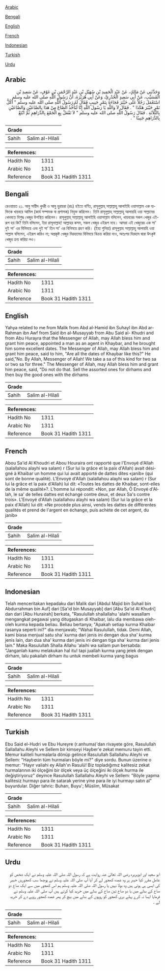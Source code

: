 [Arabic](#arabic)

[Bengali](#bengali)

[English](#english)

[French](#french)

[Indonesian](#indonesian)

[Turkish](#turkish)

[Urdu](#urdu)

## Arabic


<div dir="rtl" lang="ar" style={{fontSize:'larger',backgroundColor:'#f8f9fa',padding:20}}>
وَحَدَّثَنِي عَنْ مَالِكٍ، عَنْ عَبْدِ الْحَمِيدِ بْنِ سُهَيْلِ بْنِ عَبْدِ الرَّحْمَنِ بْنِ عَوْفٍ، عَنْ سَعِيدِ بْنِ الْمُسَيَّبِ، عَنْ أَبِي سَعِيدٍ الْخُدْرِيِّ، وَعَنْ أَبِي هُرَيْرَةَ، أَنَّ رَسُولَ اللَّهِ صلى الله عليه وسلم اسْتَعْمَلَ رَجُلاً عَلَى خَيْبَرَ فَجَاءَهُ بِتَمْرٍ جَنِيبٍ فَقَالَ لَهُ رَسُولُ اللَّهِ صلى الله عليه وسلم ‏"‏ أَكُلُّ تَمْرِ خَيْبَرَ هَكَذَا ‏"‏ ‏.‏ فَقَالَ لاَ وَاللَّهِ يَا رَسُولَ اللَّهِ إِنَّا لَنَأْخُذُ الصَّاعَ مِنْ هَذَا بِالصَّاعَيْنِ وَالصَّاعَيْنِ بِالثَّلاَثَةِ ‏.‏ فَقَالَ رَسُولُ اللَّهِ صلى الله عليه وسلم ‏"‏ لاَ تَفْعَلْ بِعِ الْجَمْعَ بِالدَّرَاهِمِ ثُمَّ ابْتَعْ بِالدَّرَاهِمِ جَنِيبًا ‏"‏ ‏.‏
</div>
<div style={{backgroundColor:'#f8f9fa',padding:20, marginBottom: 10}}><table> <thead> <tr> <th>Grade</th> <th></th> </tr> </thead> <tbody> <tr><td>Sahih</td><td>Salim al-Hilali</td></tr></tbody></table><table> <thead> <tr> <th>References:</th> <th></th> </tr> </thead> <tbody><tr><td>Hadith No</td><td>1311</td></tr><tr><td>Arabic No</td><td>1311</td></tr><tr><td>Reference</td><td>Book 31 Hadith 1311</td></tr></tbody></table></div>

## Bengali


<div dir="ltr" lang="bn" style={{fontSize:'larger',backgroundColor:'#f8f9fa',padding:20}}>
রেওয়ায়ত ২১. আবু সায়ীদ খুদরী ও আবু হুরায়রা (রাঃ) হইতে বর্ণিত, রাসূলুল্লাহ্ সাল্লাল্লাহু আলাইহি ওয়াসাল্লাম এক ব্যক্তিকে খায়বরে আমিল (কার্য সম্পাদক বা প্রশাসক) নিযুক্ত করিলেন। তিনি রাসূলুল্লাহ্ সাল্লাল্লাহু আলায়হি ওয়া সাল্লামের খেদমতে বিশুদ্ধ খেজুর উপস্থিত করিলেন। রাসূলুল্লাহ্ সাল্লাল্লাহু আলাইহি ওয়াসাল্লাম বলিলেন, খায়বরের সকল খেজুর এইরূপ হয় কি? তিনি বলিলেন, ইয়া রাসূলাল্লাহ! আল্লাহর কসম, সকল খেজুর এইরূপ নহে। আমরা এই খেজুরের এক সা' দুই সা’ এর বিনিময়ে এবং দুই সা’ তিন সা’ এর বিনিময়ে গ্রহণ করি। (ইহা শুনিয়া) রাসূলুল্লাহ সাল্লাল্লাহু আলায়হি ওয়া সাল্লাম বলিলেন, এইরূপ করিও না; অপ্রকৃষ্ট খেজুর দিরহামের বিনিময়ে বিক্রয় করিয়া দাও, অতঃপর দিরহাম দ্বারা উৎকৃষ্ট খেজুর ক্রয় করিয়া লও।
</div>
<div style={{backgroundColor:'#f8f9fa',padding:20, marginBottom: 10}}><table> <thead> <tr> <th>Grade</th> <th></th> </tr> </thead> <tbody> <tr><td>Sahih</td><td>Salim al-Hilali</td></tr></tbody></table><table> <thead> <tr> <th>References:</th> <th></th> </tr> </thead> <tbody><tr><td>Hadith No</td><td>1311</td></tr><tr><td>Arabic No</td><td>1311</td></tr><tr><td>Reference</td><td>Book 31 Hadith 1311</td></tr></tbody></table></div>

## English


<div dir="ltr" lang="en" style={{fontSize:'larger',backgroundColor:'#f8f9fa',padding:20}}>
Yahya related to me from Malik from Abd al-Hamid ibn Suhayl ibn Abd ar-Rahman ibn Awf from Said ibn al-Musayyab from Abu Said al- Khudri and from Abu Hurayra that the Messenger of Allah, may Allah bless him and grant him peace, appointed a man as an agent in Khaybar, and he brought him some excellent dates. The Messenger of Allah, may Allah bless him and grant him peace, said to him, "Are all the dates of Khaybar like this?" He said,"No. By Allah, Messenger of Allah! We take a sa of this kind for two sa or two sa for three." The Messenger of Allah, may Allah bless him and grant him peace, said, "Do not do that. Sell the assorted ones for dirhams and then buy the good ones with the dirhams
</div>
<div style={{backgroundColor:'#f8f9fa',padding:20, marginBottom: 10}}><table> <thead> <tr> <th>Grade</th> <th></th> </tr> </thead> <tbody> <tr><td>Sahih</td><td>Salim al-Hilali</td></tr></tbody></table><table> <thead> <tr> <th>References:</th> <th></th> </tr> </thead> <tbody><tr><td>Hadith No</td><td>1311</td></tr><tr><td>Arabic No</td><td>1311</td></tr><tr><td>Reference</td><td>Book 31 Hadith 1311</td></tr></tbody></table></div>

## French


<div dir="ltr" lang="fr" style={{fontSize:'larger',backgroundColor:'#f8f9fa',padding:20}}>
Abou Sa'id Al Khoudri et Abou Houraira ont rapporté que l'Envoyé d'Allah (salallahou alayhi wa salam) r (Sur lui la grâce et la paix d'Allah) avait désigné à Khaibar un homme qui lui avait apporté de dattes dites «janib» (qui sont de bonne qualité). L'Envoyé d'Allah (salallahou alayhi wa salam) r (Sur lui la grâce et la paix d'Allah) lui dit: «Toutes les dattes de Khaibar, sont-elles de la même qualité»?. L'homme lui répondit: «Non, par Allah, Ô Envoyé d'Allah, le sa' de telles dattes est échangé contre deux, et deux Sa's contre trois». L'Envoyé d'Allah (salallahou alayhi wa salam) (Sur lui la grâce et la paix d'Allah) lui dit: «Ne procède plus ainsi, vends les dattes de différentes qualités et prend de l'argent en échange, puis achète de cet argent, du janib»
</div>
<div style={{backgroundColor:'#f8f9fa',padding:20, marginBottom: 10}}><table> <thead> <tr> <th>Grade</th> <th></th> </tr> </thead> <tbody> <tr><td>Sahih</td><td>Salim al-Hilali</td></tr></tbody></table><table> <thead> <tr> <th>References:</th> <th></th> </tr> </thead> <tbody><tr><td>Hadith No</td><td>1311</td></tr><tr><td>Arabic No</td><td>1311</td></tr><tr><td>Reference</td><td>Book 31 Hadith 1311</td></tr></tbody></table></div>

## Indonesian


<div dir="ltr" lang="id" style={{fontSize:'larger',backgroundColor:'#f8f9fa',padding:20}}>
Telah menceritakan kepadaku dari Malik dari [Abdul Majid bin Suhail bin Abdurrahman bin Auf] dari [Sa'id bin Musayyab] dari [Abu Sa'id Al Khudri] dan dari [Abu Hurairah] berkata, "Rasulullah shallallahu 'alaihi wasallam mengangkat pegawai yang ditugaskan di Khaibar, lalu dia membawa oleh-oleh kurma kepada beliau. Beliau bertanya; "Apakah setiap kurma Khaibar rasanya seperti ini?" dia menjawab; "Wahai Rasulullah, tidak. Demi Allah, kami biasa menjual satu sha' kurma dari jenis ini dengan dua sha' kurma jenis lain, dan dua sha' kurma dari jenis ini dengan tiga sha' kurma dari jenis lain." Maka Rasulullah Shalla Allahu 'alaihi wa sallam pun bersabda: "Janganlah kamu melakukan hal itu! tapi juallah kurma yang jelek dengan dirham, lalu pakailah dirham itu untuk membeli kurma yang bagus
</div>
<div style={{backgroundColor:'#f8f9fa',padding:20, marginBottom: 10}}><table> <thead> <tr> <th>Grade</th> <th></th> </tr> </thead> <tbody> <tr><td>Sahih</td><td>Salim al-Hilali</td></tr></tbody></table><table> <thead> <tr> <th>References:</th> <th></th> </tr> </thead> <tbody><tr><td>Hadith No</td><td>1311</td></tr><tr><td>Arabic No</td><td>1311</td></tr><tr><td>Reference</td><td>Book 31 Hadith 1311</td></tr></tbody></table></div>

## Turkish


<div dir="ltr" lang="tr" style={{fontSize:'larger',backgroundColor:'#f8f9fa',padding:20}}>
Ebu Said el-Hudri ve Ebu Hureyre (r.anhuma)'dan rivayete göre, Rasulullah Sallallahu Aleyhi ve Sellem bir kimseyi Hayber'e zekat memuru tayin etti. Memur kaliteli hurmalarla dönüp gelince Rasulullah Sallallahu Aleyhi ve Sellem: "Hayberin tüm hurmaları böyle mi?" diye sordu. Bunun üzerine o memur: "Hayır valiahi ey Allah'ın Rasulü! Biz topladığımız kalitesiz zekat hurmalarının iki ölçeğini bir ölçek veya üç ölçeğini iki ölçek hurma ile değiştiriyoruz" deyince Rasulullah Sallallahu Aleyhi ve Sellem: "Böyle yapma kalitesiz hurmayı para ile satarak yerine yine para ile iyi hurmayı satın al" buyurdular. Diğer tahric: Buharı, Buyu'; Müslim, Müsakat
</div>
<div style={{backgroundColor:'#f8f9fa',padding:20, marginBottom: 10}}><table> <thead> <tr> <th>Grade</th> <th></th> </tr> </thead> <tbody> <tr><td>Sahih</td><td>Salim al-Hilali</td></tr></tbody></table><table> <thead> <tr> <th>References:</th> <th></th> </tr> </thead> <tbody><tr><td>Hadith No</td><td>1311</td></tr><tr><td>Arabic No</td><td>1311</td></tr><tr><td>Reference</td><td>Book 31 Hadith 1311</td></tr></tbody></table></div>

## Urdu


<div dir="rtl" lang="ur" style={{fontSize:'larger',backgroundColor:'#f8f9fa',padding:20}}>
ابو سعید اور ابوہریرہ رضی اللہ تعالیٰ عنہ روایت ہے کہ رسول اللہ صلی اللہ علیہ وسلم نے ایک شخص کو عامل مقرر کیا خیبر پر وہ عمدہ کھجور لے کر آیا آپ صلی اللہ علیہ وسلم نے پوچھا سب کھجوریں خبیر کی ایسی ہی ہوتی ہیں وہ بولا نہیں یا رسول اللہ صلی اللہ علیہ وسلم ہم اس کھجور میں سے ایک صاع دو صاع کے بدلے میں یا دو صاع تین صاع کے بدلے میں خرید کیا کرتے ہیں آپ صلی اللہ علیہ وسلم نے فرمایا ایسا نہ کرے پہلے بری کھجور کو روپوں کے بدلے میں بیچ کر پھر عمدہ کھجور روپے دے کر خرید لے ۔
</div>
<div style={{backgroundColor:'#f8f9fa',padding:20, marginBottom: 10}}><table> <thead> <tr> <th>Grade</th> <th></th> </tr> </thead> <tbody> <tr><td>Sahih</td><td>Salim al-Hilali</td></tr></tbody></table><table> <thead> <tr> <th>References:</th> <th></th> </tr> </thead> <tbody><tr><td>Hadith No</td><td>1311</td></tr><tr><td>Arabic No</td><td>1311</td></tr><tr><td>Reference</td><td>Book 31 Hadith 1311</td></tr></tbody></table></div>